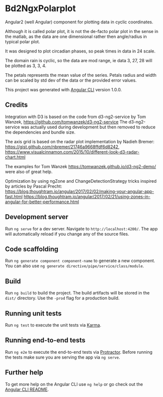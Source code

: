 # Bd2NgxPolarplot

Angular2 (well Angular) component for plotting data in cyclic coordinates.

Although it is called polar plot, it is not the de-facto polar plot in the sense in the matlab,
as the data are one dimensional rather then angle/radius in typical polar plot.

It was designed to plot circadian phases, so peak times in data in 24 scale.

The domain rain is cyclic, so the data are mod range, ie data 3, 27, 28 will be plotted
as 3, 3, 4.

The petals represents the mean value of the series. Petals radius and width can be scaled by std dev of the data or the provided error values.

This project was generated with [Angular CLI](https://github.com/angular/angular-cli) version 1.0.0.

## Credits

Integration with D3 is based on the code from d3-ng2-service
by Tom Wanzek, https://github.com/tomwanzek/d3-ng2-service
The d3-ng2-service was actually used during development but then removed to reduce the dependencies and bundle size.

The axis grid is based on the radar plot implementation by Nadieh Bremer: https://gist.github.com/nbremer/21746a9668ffdf6d8242, https://www.visualcinnamon.com/2015/10/different-look-d3-radar-chart.html

The examples for Tom Wanzek https://tomwanzek.github.io/d3-ng2-demo/ were also of great help.

Optimization by using ngZone and ChangeDetectionStrategy tricks inspired by articles by Pascal Precht: https://blog.thoughtram.io/angular/2017/02/02/making-your-angular-app-fast.html https://blog.thoughtram.io/angular/2017/02/21/using-zones-in-angular-for-better-performance.html

## Development server

Run `ng serve` for a dev server. Navigate to `http://localhost:4200/`. The app will automatically reload if you change any of the source files.

## Code scaffolding

Run `ng generate component component-name` to generate a new component. You can also use `ng generate directive/pipe/service/class/module`.

## Build

Run `ng build` to build the project. The build artifacts will be stored in the `dist/` directory. Use the `-prod` flag for a production build.

## Running unit tests

Run `ng test` to execute the unit tests via [Karma](https://karma-runner.github.io).

## Running end-to-end tests

Run `ng e2e` to execute the end-to-end tests via [Protractor](http://www.protractortest.org/).
Before running the tests make sure you are serving the app via `ng serve`.

## Further help

To get more help on the Angular CLI use `ng help` or go check out the [Angular CLI README](https://github.com/angular/angular-cli/blob/master/README.md).
